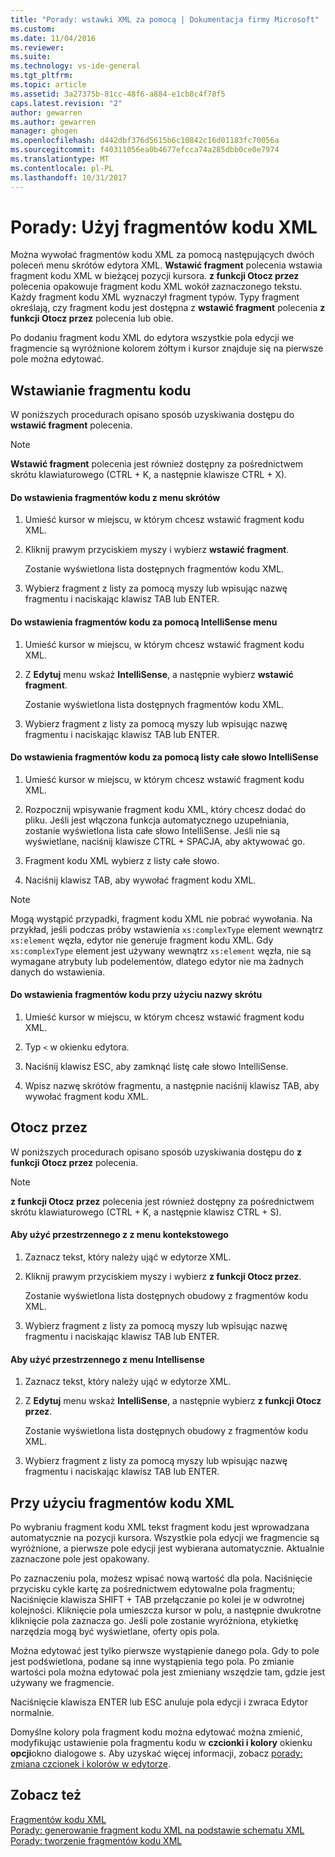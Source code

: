 ```yaml
---
title: "Porady: wstawki XML za pomocą | Dokumentacja firmy Microsoft"
ms.custom: 
ms.date: 11/04/2016
ms.reviewer: 
ms.suite: 
ms.technology: vs-ide-general
ms.tgt_pltfrm: 
ms.topic: article
ms.assetid: 3a27375b-81cc-48f6-a884-e1cb8c4f78f5
caps.latest.revision: "2"
author: gewarren
ms.author: gewarren
manager: ghogen
ms.openlocfilehash: d442dbf376d5615b6c10842c16d01183fc70056a
ms.sourcegitcommit: f40311056ea0b4677efcca74a285dbb0ce0e7974
ms.translationtype: MT
ms.contentlocale: pl-PL
ms.lasthandoff: 10/31/2017
---
```

# <a name="how-to-use-xml-snippets"></a>Porady: Użyj fragmentów kodu XML
Można wywołać fragmentów kodu XML za pomocą następujących dwóch poleceń menu skrótów edytora XML. **Wstawić fragment** polecenia wstawia fragment kodu XML w bieżącej pozycji kursora. **z funkcji Otocz przez** polecenia opakowuje fragment kodu XML wokół zaznaczonego tekstu. Każdy fragment kodu XML wyznaczył fragment typów. Typy fragment określają, czy fragment kodu jest dostępna z **wstawić fragment** polecenia **z funkcji Otocz przez** polecenia lub obie.  
  
 Po dodaniu fragment kodu XML do edytora wszystkie pola edycji we fragmencie są wyróżnione kolorem żółtym i kursor znajduje się na pierwsze pole można edytować.  
  
## <a name="insert-snippet"></a>Wstawianie fragmentu kodu  
 W poniższych procedurach opisano sposób uzyskiwania dostępu do **wstawić fragment** polecenia.  
  
> [!NOTE]
>  **Wstawić fragment** polecenia jest również dostępny za pośrednictwem skrótu klawiaturowego (CTRL + K, a następnie klawisze CTRL + X).  
  
#### <a name="to-insert-snippets-from-the-shortcut-menu"></a>Do wstawienia fragmentów kodu z menu skrótów  
  
1.  Umieść kursor w miejscu, w którym chcesz wstawić fragment kodu XML.  
  
2.  Kliknij prawym przyciskiem myszy i wybierz **wstawić fragment**.  
  
     Zostanie wyświetlona lista dostępnych fragmentów kodu XML.  
  
3.  Wybierz fragment z listy za pomocą myszy lub wpisując nazwę fragmentu i naciskając klawisz TAB lub ENTER.  
  
#### <a name="to-insert-snippets-using-the-intellisense-menu"></a>Do wstawienia fragmentów kodu za pomocą IntelliSense menu  
  
1.  Umieść kursor w miejscu, w którym chcesz wstawić fragment kodu XML.  
  
2.  Z **Edytuj** menu wskaż **IntelliSense**, a następnie wybierz **wstawić fragment**.  
  
     Zostanie wyświetlona lista dostępnych fragmentów kodu XML.  
  
3.  Wybierz fragment z listy za pomocą myszy lub wpisując nazwę fragmentu i naciskając klawisz TAB lub ENTER.  
  
#### <a name="to-insert-snippets-through-the-intellisense-complete-word-list"></a>Do wstawienia fragmentów kodu za pomocą listy całe słowo IntelliSense  
  
1.  Umieść kursor w miejscu, w którym chcesz wstawić fragment kodu XML.  
  
2.  Rozpocznij wpisywanie fragment kodu XML, który chcesz dodać do pliku. Jeśli jest włączona funkcja automatycznego uzupełniania, zostanie wyświetlona lista całe słowo IntelliSense. Jeśli nie są wyświetlane, naciśnij klawisze CTRL + SPACJA, aby aktywować go.  
  
3.  Fragment kodu XML wybierz z listy całe słowo.  
  
4.  Naciśnij klawisz TAB, aby wywołać fragment kodu XML.  
  
> [!NOTE]
>  Mogą wystąpić przypadki, fragment kodu XML nie pobrać wywołania. Na przykład, jeśli podczas próby wstawienia `xs:complexType` element wewnątrz `xs:element` węzła, edytor nie generuje fragment kodu XML. Gdy `xs:complexType` element jest używany wewnątrz `xs:element` węzła, nie są wymagane atrybuty lub podelementów, dlatego edytor nie ma żadnych danych do wstawienia.  
  
#### <a name="to-insert-snippets-using-the-shortcut-name"></a>Do wstawienia fragmentów kodu przy użyciu nazwy skrótu  
  
1.  Umieść kursor w miejscu, w którym chcesz wstawić fragment kodu XML.  
  
2.  Typ `<` w okienku edytora.  
  
3.  Naciśnij klawisz ESC, aby zamknąć listę całe słowo IntelliSense.  
  
4.  Wpisz nazwę skrótów fragmentu, a następnie naciśnij klawisz TAB, aby wywołać fragment kodu XML.  
  
## <a name="surround-with"></a>Otocz przez  
 W poniższych procedurach opisano sposób uzyskiwania dostępu do **z funkcji Otocz przez** polecenia.  
  
> [!NOTE]
>  **z funkcji Otocz przez** polecenia jest również dostępny za pośrednictwem skrótu klawiaturowego (CTRL + K, a następnie klawisz CTRL + S).  
  
#### <a name="to-use-surround-with-from-the-context-menu"></a>Aby użyć przestrzennego z z menu kontekstowego  
  
1.  Zaznacz tekst, który należy ująć w edytorze XML.  
  
2.  Kliknij prawym przyciskiem myszy i wybierz **z funkcji Otocz przez**.  
  
     Zostanie wyświetlona lista dostępnych obudowy z fragmentów kodu XML.  
  
3.  Wybierz fragment z listy za pomocą myszy lub wpisując nazwę fragmentu i naciskając klawisz TAB lub ENTER.  
  
#### <a name="to-use-surround-with-from-the-intellisense-menu"></a>Aby użyć przestrzennego z menu Intellisense  
  
1.  Zaznacz tekst, który należy ująć w edytorze XML.  
  
2.  Z **Edytuj** menu wskaż **IntelliSense**, a następnie wybierz **z funkcji Otocz przez**.  
  
     Zostanie wyświetlona lista dostępnych obudowy z fragmentów kodu XML.  
  
3.  Wybierz fragment z listy za pomocą myszy lub wpisując nazwę fragmentu i naciskając klawisz TAB lub ENTER.  
  
## <a name="using-xml-snippets"></a>Przy użyciu fragmentów kodu XML  
 Po wybraniu fragment kodu XML tekst fragment kodu jest wprowadzana automatycznie na pozycji kursora. Wszystkie pola edycji we fragmencie są wyróżnione, a pierwsze pole edycji jest wybierana automatycznie. Aktualnie zaznaczone pole jest opakowany.  
  
 Po zaznaczeniu pola, możesz wpisać nową wartość dla pola. Naciśnięcie przycisku cykle kartę za pośrednictwem edytowalne pola fragmentu; Naciśnięcie klawisza SHIFT + TAB przełączanie po kolei je w odwrotnej kolejności. Kliknięcie pola umieszcza kursor w polu, a następnie dwukrotne kliknięcie pola zaznacza go. Jeśli pole zostanie wyróżniona, etykietkę narzędzia mogą być wyświetlane, oferty opis pola.  
  
 Można edytować jest tylko pierwsze wystąpienie danego pola. Gdy to pole jest podświetlona, podane są inne wystąpienia tego pola. Po zmianie wartości pola można edytować pola jest zmieniany wszędzie tam, gdzie jest używany we fragmencie.  
  
 Naciśnięcie klawisza ENTER lub ESC anuluje pola edycji i zwraca Edytor normalnie.  
  
 Domyślne kolory pola fragment kodu można edytować można zmienić, modyfikując ustawienie pola fragmentu kodu w **czcionki i kolory** okienku **opcji**okno dialogowe s. Aby uzyskać więcej informacji, zobacz [porady: zmiana czcionek i kolorów w edytorze](../ide/reference/how-to-change-fonts-and-colors-in-the-editor.md).  
  
## <a name="see-also"></a>Zobacz też  
 [Fragmentów kodu XML](../xml-tools/xml-snippets.md)   
 [Porady: generowanie fragment kodu XML na podstawie schematu XML](../xml-tools/how-to-generate-an-xml-snippet-from-an-xml-schema.md)   
 [Porady: tworzenie fragmentów kodu XML](../xml-tools/how-to-create-xml-snippets.md)